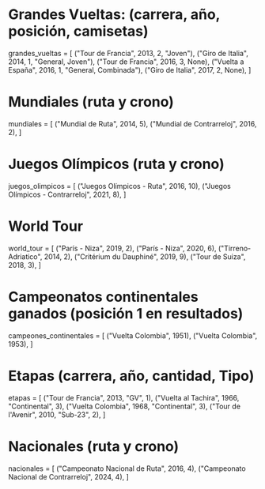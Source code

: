# Grandes Vueltas: (carrera, año, posición, camisetas)
grandes_vueltas = [
    ("Tour de Francia", 2013, 2, "Joven"),
    ("Giro de Italia", 2014, 1, "General, Joven"),
    ("Tour de Francia", 2016, 3, None),
    ("Vuelta a España", 2016, 1, "General, Combinada"),
    ("Giro de Italia", 2017, 2, None),
]

# Mundiales (ruta y crono)
mundiales = [
    ("Mundial de Ruta", 2014, 5),
    ("Mundial de Contrarreloj", 2016, 2),
]

# Juegos Olímpicos (ruta y crono)
juegos_olimpicos = [
    ("Juegos Olímpicos - Ruta", 2016, 10),
    ("Juegos Olímpicos - Contrarreloj", 2021, 8),
]

# World Tour
world_tour = [
    ("París - Niza", 2019, 2),
    ("París - Niza", 2020, 6),
    ("Tirreno-Adriatico", 2014, 2),
    ("Critérium du Dauphiné", 2019, 9),
    ("Tour de Suiza", 2018, 3),
]

# Campeonatos continentales ganados (posición 1 en resultados)
campeones_continentales = [
    ("Vuelta Colombia", 1951),
    ("Vuelta Colombia", 1953),
]

# Etapas (carrera, año, cantidad, Tipo)
etapas = [
    ("Tour de Francia", 2013, "GV", 1),
    ("Vuelta al Tachira", 1966, "Continental", 3),
    ("Vuelta Colombia", 1968, "Continental", 3),
    ("Tour de l'Avenir", 2010, "Sub-23", 2),
]

# Nacionales (ruta y crono)
nacionales = [
    ("Campeonato Nacional de Ruta", 2016, 4),
    ("Campeonato Nacional de Contrarreloj", 2024, 4),
]
